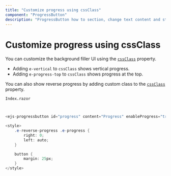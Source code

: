 ```yaml
---
title: "Customize progress using cssClass"
component: "ProgressButton"
description: "ProgressButton how to section, change text content and styles, hide spinner, customize progress."
---
```


# Customize progress using cssClass

You can customize the background filler UI using the [`cssClass`](https://help.syncfusion.com/cr/cref_files/aspnetcore-blazor/Syncfusion.EJ2.RazorComponents~Syncfusion.EJ2.RazorComponents.SplitButtons.EjsProgressButton~CssClass.html) property.

* Adding `e-vertical` to `cssClass` shows vertical progress.
* Adding `e-progress-top` to `cssClass` shows progress at the top.

You can also show reverse progress by adding custom class to the [`cssClass`](https://help.syncfusion.com/cr/cref_files/aspnetcore-blazor/Syncfusion.EJ2.RazorComponents~Syncfusion.EJ2.RazorComponents.SplitButtons.EjsProgressButton~CssClass.html) property.

`Index.razor`

```csharp


<ejs-progressbutton id="progress" content="Progress" enableProgress="true" cssClass="e-hide-spinner"></ejs-progressbutton>

<style>
    .e-reverse-progress .e-progress {
        right: 0;
        left: auto;
    }

    button {
        margin: 25px;
    }
</style>

  ```

